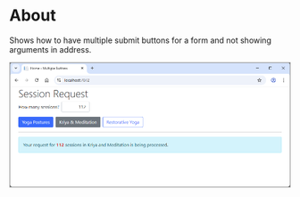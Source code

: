 ﻿# About

Shows how to have multiple submit buttons for a form and not showing arguments in address.


![Title](assets/title.png)